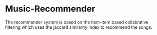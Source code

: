 # Music-Recommender
The recommender system is based on the item-item based collabrative filtering which uses the jaccard similarity index to recommend the songs.  
